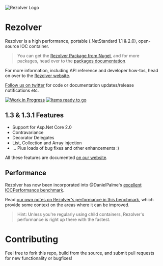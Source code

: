 ![Rezolver Logo](https://raw.githubusercontent.com/ZolutionSoftware/Rezolver/master/doc/Rezolver.Documentation/Content/rz_square_white_on_orange_256x256.png)

Rezolver
========

Rezolver is a high performance, portable (.NetStandard 1.1 & 2.0), open-source IOC container.

> You can get the [Rezolver Package from Nuget](https://www.nuget.org/packages/Rezolver/), and for more 
> packages, head over to the [packages documentation](http://rezolver.co.uk/developers/docs/nuget-packages/index.html).

For more information, including API reference and developer how-tos, head on over to the 
[Rezolver website](http://rezolver.co.uk).

[Follow us on twitter](https://twitter.com/RezolverIOC) for code or documentation updates/release notifications etc.

[![Work in Progress](https://badge.waffle.io/ZolutionSoftware/Rezolver.png?label=in%20progress&title=In%20Progress)](http://waffle.io/ZolutionSoftware/Rezolver) 
[![Items ready to go](https://badge.waffle.io/ZolutionSoftware/Rezolver.png?label=ready&title=Ready)](http://waffle.io/ZolutionSoftware/Rezolver)

## 1.3 & 1.3.1 Features

- Support for Asp.Net Core 2.0
- Contravariance
- Decorator Delegates
- List, Collection and Array injection
- ... Plus loads of bug fixes and other enhancements :)

All these features are documented [on our website](http://rezolver.co.uk).

## Performance

Rezolver has now been incorporated into @DanielPalme's [excellent IOCPerformance benchmark](http://www.palmmedia.de/Blog/2011/8/30/ioc-container-benchmark-performance-comparison).

Read [our own notes on Rezolver's performance in this benchmark](http://rezolver.co.uk/developers/docs/benchmarks.html), which provide some context on the areas where it can be improved.

> Hint: Unless you're regularly using child containers, Rezolver's performance is right up there with the fastest.

# Contributing

Feel free to fork this repo, build from the source, and submit pull requests for new functionality or bugfixes!
